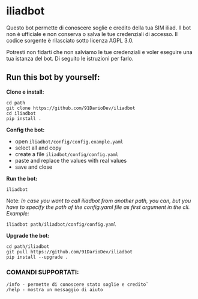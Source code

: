 # iliadbot

Questo bot permette di conoscere soglie e credito della tua SIM iliad. Il bot non è ufficiale e non conserva o salva le tue credenziali di accesso. Il codice sorgente è rilasciato sotto licenza AGPL 3.0.

Potresti non fidarti che non salviamo le tue credenziali e voler eseguire una tua istanza del bot. Di seguito le istruzioni per farlo.

## Run this bot by yourself:

**Clone e install:**
```
cd path
git clone https://github.com/91DarioDev/iliadbot
cd iliadbot
pip install .
```

**Config the bot:**
- open `iliadbot/config/config.example.yaml`
- select all and copy
- create a file `iliadbot/config/config.yaml`
- paste and replace the values with real values
- save and close

**Run the bot:**
```
iliadbot
```
Note: _In case you want to call iliadbot from another path, you can, but you have to specify the path of the config.yaml file as first argument in the cli.
Example:_

```
iliadbot path/iliadbot/config/config.yaml
```

**Upgrade the bot:**
```
cd path/iliadbot
git pull https://github.com/91DarioDev/iliadbot
pip install --upgrade .
```



### COMANDI SUPPORTATI:
```
/info - permette di conoscere stato soglie e credito`
/help - mostra un messaggio di aiuto
```

